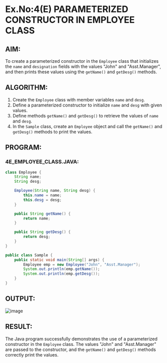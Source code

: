 # Ex.No:4(E) PARAMETERIZED CONSTRUCTOR IN EMPLOYEE CLASS

## AIM:
To create a parameterized constructor in the `Employee` class that initializes the `name` and `designation` fields with the values "John" and "Asst.Manager", and then prints these values using the `getName()` and `getDesg()` methods.

## ALGORITHM:
1. Create the `Employee` class with member variables `name` and `desg`.
2. Define a parameterized constructor to initialize `name` and `desg` with given values.
3. Define methods `getName()` and `getDesg()` to retrieve the values of `name` and `desg`.
4. In the `Sample` class, create an `Employee` object and call the `getName()` and `getDesg()` methods to print the values.

## PROGRAM:

### 4E_EMPLOYEE_CLASS.JAVA:
```java
class Employee {
    String name;
    String desg;

    Employee(String name, String desg) {
        this.name = name;
        this.desg = desg;
    }

    public String getName() {
        return name;
    }

    public String getDesg() {
        return desg;
    }
}

public class Sample {
    public static void main(String[] args) {
        Employee emp = new Employee("John", "Asst.Manager");
        System.out.println(emp.getName());
        System.out.println(emp.getDesg());
    }
}
```

## OUTPUT:
![image](https://github.com/user-attachments/assets/784ce90d-a3c5-4490-b673-3e4ca9f036ea)


## RESULT:
The Java program successfully demonstrates the use of a parameterized constructor in the `Employee` class. The values "John" and "Asst.Manager" are passed to the constructor, and the `getName()` and `getDesg()` methods correctly print the values.
